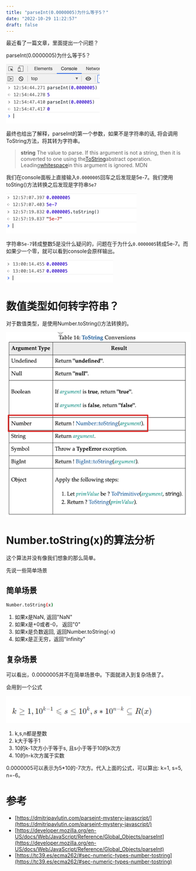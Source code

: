 ```yaml
---
title: "parseInt(0.0000005)为什么等于5？"
date: "2022-10-29 11:22:57"
draft: false
---
```


最近看了一篇文章，里面提出一个问题？

parseInt(0.0000005)为什么等于5？

![](2022-10-29-11-24-05.png)

最终也给出了解释，parseInt的第一个参数，如果不是字符串的话, 将会调用ToString方法，将其转为字符串。

> **string**
> The value to parse. If this argument is not a string, then it is converted to one using the[ToString](https://tc39.es/ecma262/#sec-tostring)abstract operation. Leading[whitespace](https://developer.mozilla.org/en-US/docs/Glossary/Whitespace)in this argument is ignored. MDN


我们在console面板上直接输入`0.0000005`回车之后发现是5e-7。我们使用toSting()方法转换之后发现是字符串`5e7`

![](2022-10-29-11-24-28.png)

字符串`5e-7`转成整数5是没什么疑问的，问题在于为什么`0.0000005`转成5e-7。而如果少一个零，就可以看到console会原样输出。

![](2022-10-29-11-24-41.png)

# 数值类型如何转字符串？

对于数值类型，是使用Number.toString()方法转换的。

![](2022-10-29-11-25-05.png)

# Number.toString(x)的算法分析
这个算法并没有像我们想象的那么简单。

先说一些简单场景

## 简单场景
```bash
Number.toString(x)
```

1. 如果x是NaN, 返回"NaN"
2. 如果x是+0或者-0， 返回"0"
3. 如果x是负数返回, 返回Number.toString(-x)
4. 如果x是正无穷，返回"Infinity"

## 复杂场景

可以看出，0.0000005并不在简单场景中。下面就进入到复杂场景了。

会用到一个公式

![](2022-10-29-11-25-53.png)

1. k,s,n都是整数
2. k大于等于1
3. 10的k-1次方小于等于s, 且s小于等于10的k次方
4. 10的n-k次方属于实数



0.0000005可以表示为5*10的-7次方。代入上面的公式，可以算出: k=1, s=5, n=-6。




# 参考

- [https://dmitripavlutin.com/parseint-mystery-javascript/](https://dmitripavlutin.com/parseint-mystery-javascript/)
- [https://developer.mozilla.org/en-US/docs/Web/JavaScript/Reference/Global_Objects/parseInt](https://developer.mozilla.org/en-US/docs/Web/JavaScript/Reference/Global_Objects/parseInt)
- [https://tc39.es/ecma262/#sec-numeric-types-number-tostring](https://tc39.es/ecma262/#sec-numeric-types-number-tostring)

